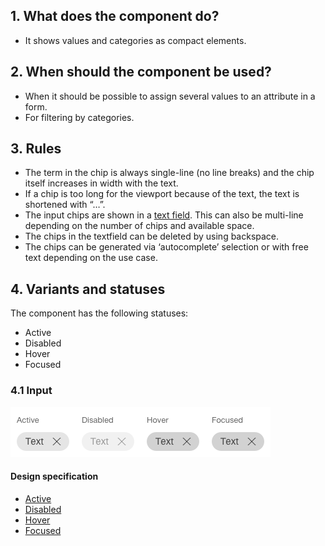 ## 1. What does the component do?
* It shows values and categories as compact elements.


## 2. When should the component be used?
* When it should be possible to assign several values to an attribute in a form.
* For filtering by categories.


## 3. Rules
* The term in the chip is always single-line (no line breaks) and the chip itself increases in width with the text.
* If a chip is too long for the viewport because of the text, the text is shortened with “…”.
* The input chips are shown in a [text field](https://digital.sbb.ch/en/webapps/components/textfiled). This can also be multi-line depending on the number of chips and available space.
* The chips in the textfield can be deleted by using backspace.
* The chips can be generated via ‘autocomplete’ selection or with free text depending on the use case.

## 4. Variants and statuses
The component has the following statuses:
* Active
* Disabled
* Hover
* Focused

### 4.1 Input
![Image of the chip component as an entry value](https://raw.githubusercontent.com/sbb-design-systems/design-system-webapp-documentation/master/documentation/components/chip/images/chip_input.png 'class: image')

#### Design specification
* [Active](https://sbb.invisionapp.com/d/main#/console/17140415/355318411/inspect)
* [Disabled](https://sbb.invisionapp.com/d/main#/console/17140415/355318412/inspect)
* [Hover](https://sbb.invisionapp.com/d/main#/console/17140415/355318413/inspect)
* [Focused](https://sbb.invisionapp.com/d/main#/console/17140415/411471931/inspect)
